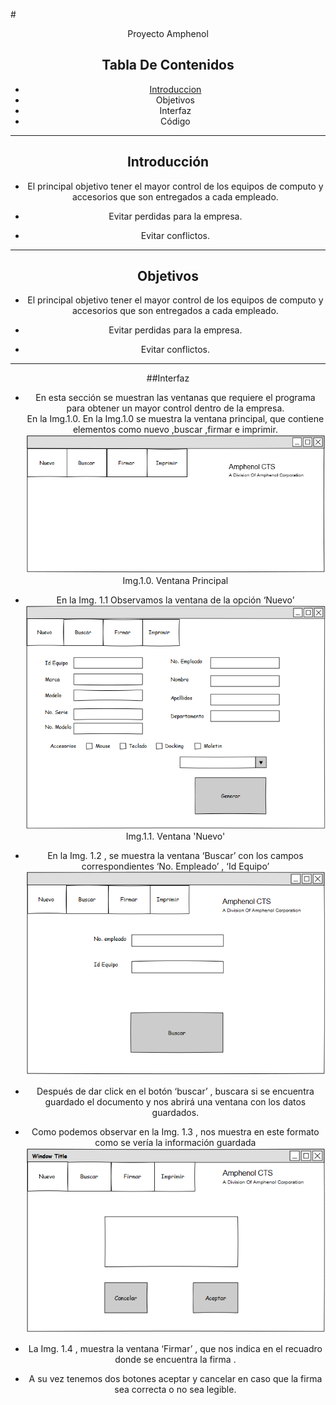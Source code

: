 
#<Center>Proyecto Amphenol


## Tabla De Contenidos
- [Introduccion](http://github.com/Lobo10/proyecto_Amph/blob/master/DocumentacionMD.md)
- Objetivos
- Interfaz
- Código

- - -

## Introducción
- El principal objetivo tener el mayor control de los equipos de computo y accesorios que son entregados a cada empleado.

+ Evitar perdidas para la empresa.


* Evitar conflictos.

- - -

## Objetivos
- El principal objetivo tener el mayor control de los equipos de computo y accesorios que son entregados a cada empleado.

- Evitar perdidas para la empresa.

- Evitar conflictos.

- - -
##Interfaz
- En esta sección se muestran las ventanas que requiere el programa para obtener un mayor control dentro de la empresa.<br>
En la Img.1.0. En la Img.1.0 se muestra la ventana principal, que contiene elementos como nuevo ,buscar ,firmar e imprimir.
![src='Ventana1.png'](https://github.com/Lobo10/proyecto_Amph/blob/master/ventana1.png)
Img.1.0. Ventana Principal

- En la Img. 1.1 Observamos la ventana de la opción ‘Nuevo’
![src='ventana2'](https://github.com/Lobo10/proyecto_Amph/blob/master/Ventana2.png)
Img.1.1. Ventana 'Nuevo'
- En la Img. 1.2 , se muestra la ventana ‘Buscar’ con los campos correspondientes ‘No. Empleado’ , ‘Id Equipo’ ![src='ventana3'](https://github.com/Lobo10/proyecto_Amph/blob/master/ventana3.png)
- Después de dar click en el botón ‘buscar’ , buscara si se encuentra guardado el documento y nos abrirá una ventana con los datos guardados.

- Como podemos observar en la Img. 1.3 , nos muestra en este formato como se vería la información guardada
![src='ventana4'](https://github.com/Lobo10/proyecto_Amph/blob/master/ventana4.png)
- La Img. 1.4 , muestra la ventana ‘Firmar’ , que nos indica en el recuadro donde se encuentra la firma .

- A su vez tenemos dos botones aceptar y cancelar en caso que la firma sea correcta o no sea legible. 











